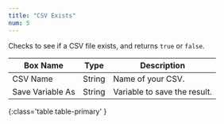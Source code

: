 ```yaml
---
title: "CSV Exists"
num: 5
---
```


Checks to see if a CSV file exists, and returns `true` or `false`.

| Box Name | Type | Description |
|-------|--------|--------|
|CSV Name|String|Name of your CSV.
|Save Variable As|String|Variable to save the result.
{:class='table table-primary' }









